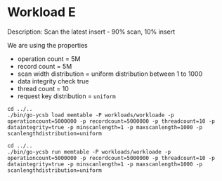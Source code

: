 # Workload E
Description: Scan the latest insert - 90% scan, 10% insert

We are using the properties
- operation count = 5M
- record count = 5M
- scan width distribution = uniform distribution between 1 to 1000
- data integrity check true
- thread count = 10
- request key distribution = `uniform`

```shell
cd ../..
./bin/go-ycsb load memtable -P workloads/workloade -p operationcount=5000000 -p recordcount=5000000 -p threadcount=10 -p dataintegrity=true -p minscanlength=1 -p maxscanlength=1000 -p scanlengthdistribution=uniform
```

```shell
cd ../..
./bin/go-ycsb run memtable -P workloads/workloade -p operationcount=5000000 -p recordcount=5000000 -p threadcount=10 -p dataintegrity=true -p minscanlength=1 -p maxscanlength=1000 -p scanlengthdistribution=uniform
```